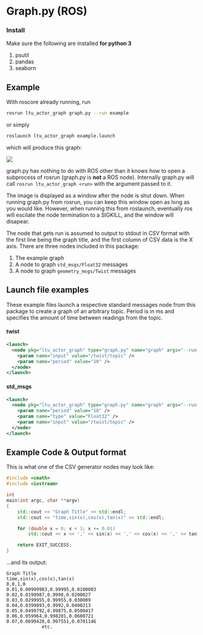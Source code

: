 # Graph.py (ROS)

### Install

Make sure the following are installed **for python 3**

1. psutil
2. pandas
3. seaborn

## Example

With roscore already running, run

```sh
rosrun ltu_actor_graph graph.py --run example
```

or simply

```sh
roslaunch ltu_actor_graph example.launch
```

which will produce this graph:

![](doc/example.png)

graph.py has nothing to do with ROS other than it knows how to open a subprocess of rosrun (graph.py is **not** a ROS node). Internally graph.py will call `rosrun ltu_actor_graph <run>` with the argument passed to it.

The image is displayed as a window after the node is shut down. When running graph.py from rosrun, you can keep this window open as long as you would like. However, when running this from roslaunch, eventually ros will escilate the node termination to a SIGKILL, and the window will disapear.

The node that gets run is assumed to output to stdout in CSV format with the first line being the graph title, and the first column of CSV data is the X axis. There are three nodes included in this package:

 1. The example graph
 2. A node to graph `std_msgs/Float32` messages
 3. A node to graph `geometry_msgs/Twist` messages

## Launch file examples

These example files launch a respective standard messages node from this package to create a graph of an arbitrary topic. Period is in ms and specifies the amount of time between readings from the topic.

#### twist
```xml
<launch>
  <node pkg="ltu_actor_graph" type="graph.py" name="graph" args="--run twist">
    <param name="input" value="/twist/topic" />
    <param name="period" value="10" />
  </node>
</launch>
```

#### std\_msgs
```xml
<launch>
  <node pkg="ltu_actor_graph" type="graph.py" name="graph" args="--run std_msgs">
    <param name="period" value="10" />
    <param name="type" value="Float32" />
    <param name="input" value="/twist/topic" />
  </node>
</launch>
```

## Example Code & Output format

This is what one of the CSV generator nodes may look like:

```c++
#include <cmath>
#include <iostream>

int
main(int argc, char **argv)
{
    std::cout << "Graph Title" << std::endl;
    std::cout << "time,sin(x),cos(x),tan(x)" << std::endl;

    for (double x = 0; x < 1; x += 0.01)
        std::cout << x << ',' << sin(x) << ',' << cos(x) << ',' << tan(x) << std::endl;

    return EXIT_SUCCESS;
}
```

...and its output:

```CSV
Graph Title
time,sin(x),cos(x),tan(x)
0,0,1,0
0.01,0.00999983,0.99995,0.0100003
0.02,0.0199987,0.9998,0.0200027
0.03,0.0299955,0.99955,0.030009
0.04,0.0399893,0.9992,0.0400213
0.05,0.0499792,0.99875,0.0500417
0.06,0.059964,0.998201,0.0600721
0.07,0.0699428,0.997551,0.0701146
             etc.
```
